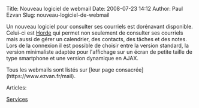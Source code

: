 Title: Nouveau logiciel de webmail
Date: 2008-07-23 14:12
Author: Paul Ezvan
Slug: nouveau-logiciel-de-webmail

<div
class="field field-name-body field-type-text-with-summary field-label-hidden">

<div class="field-items">

<div class="field-item even">

Un nouveau logiciel pour consulter ses courriels est dorénavant
disponible. Celui-ci est [Horde](http://www.horde.org/) qui permet non
seulement de consulter ses courriels mais aussi de gérer un calendrier,
des contacts, des tâches et des notes. Lors de la connexion il est
possible de choisir entre la version standard, la version minimaliste
adaptée pour l'affichage sur un écran de petite taille de type
smartphone et une version dynamique en AJAX.
</p>
<p>
Tous les webmails sont listés sur [leur page
consacrée](https://www.ezvan.fr/mail).

</div>

</div>

</div>

<div
class="field field-name-taxonomy-vocabulary-2 field-type-taxonomy-term-reference field-label-above">

<div class="field-label">

Articles: 

</div>

<div class="field-items">

<div class="field-item even">

[Services](https://www.ezvan.fr/taxonomy/term/8)

</div>

</div>

</div>

</p>

